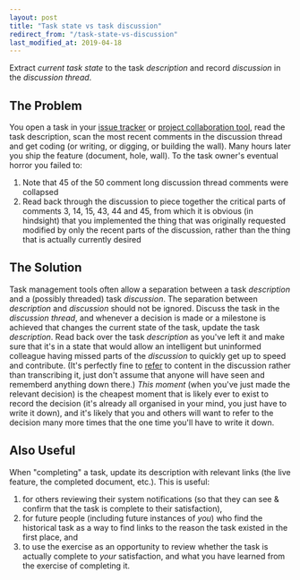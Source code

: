 ```yaml
---
layout: post
title: "Task state vs task discussion"
redirect_from: "/task-state-vs-discussion"
last_modified_at: 2019-04-18
---
```


Extract *current task state* to the task *description* and record *discussion*
in the *discussion thread*.

## The Problem
You open a task in your [issue tracker](https://www.pivotaltracker.com/) or
[project collaboration tool](https://asana.com/), read the task description,
scan the most recent comments in the discussion thread and get coding (or
writing, or digging, or building the wall). Many hours later you ship the
feature (document, hole, wall). To the task owner's eventual horror you
failed to:
1. Note that 45 of the 50 comment long discussion thread comments were
   collapsed
2. Read back through the discussion to piece together the critical parts
   of comments 3, 14, 15, 43, 44 and 45, from which it is obvious (in
   hindsight) that you implemented the thing that was originally requested
   modified by only the recent parts of the discussion, rather than the
   thing that is actually currently desired

## The Solution
Task management tools often allow a separation between a task *description* and
a (possibly threaded) task *discussion*. The separation between *description*
and *discussion* should not be ignored. Discuss the task in the *discussion
thread*, and whenever a decision is made or a milestone is achieved that
changes the current state of the task, update the task *description*. Read back
over the task *description* as you've left it and make sure that it's in a
state that would allow an intelligent but uninformed colleague having missed
parts of the *discussion* to quickly get up to speed and contribute.  (It's
perfectly fine to [refer](/rule-one) to content in the discussion rather than
transcribing it, just don't assume that anyone will have seen and rememberd
anything down there.) *This moment* (when you've just made the relevant
decision) is the cheapest moment that is likely ever to exist to record the
decision (it's already all organised in your mind, you just have to write it
down), and it's likely that you and others will want to refer to the decision
many more times that the one time you'll have to write it down.

## Also Useful
When "completing" a task, update its description with relevant links (the
live feature, the completed document, etc.). This is useful:
1. for others reviewing their system notifications (so that they can see &
   confirm that the task is complete to their satisfaction),
2. for future people (including future instances of *you*) who find the
   historical task as a way to find links to the reason the task existed in
   the first place, and
3. to use the exercise as an opportunity to review whether the task is actually
   complete to *your* satisfaction, and what you have learned from the exercise
   of completing it.
